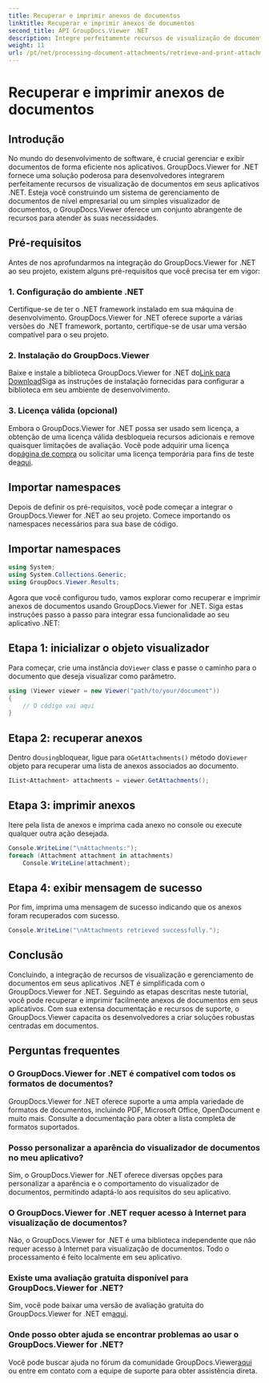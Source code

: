 ```yaml
---
title: Recuperar e imprimir anexos de documentos
linktitle: Recuperar e imprimir anexos de documentos
second_title: API GroupDocs.Viewer .NET
description: Integre perfeitamente recursos de visualização de documentos em seus aplicativos .NET com GroupDocs.Viewer for .NET. Recupere e imprima anexos de documentos sem esforço.
weight: 11
url: /pt/net/processing-document-attachments/retrieve-and-print-attachments/
---
```


# Recuperar e imprimir anexos de documentos

## Introdução
No mundo do desenvolvimento de software, é crucial gerenciar e exibir documentos de forma eficiente nos aplicativos. GroupDocs.Viewer for .NET fornece uma solução poderosa para desenvolvedores integrarem perfeitamente recursos de visualização de documentos em seus aplicativos .NET. Esteja você construindo um sistema de gerenciamento de documentos de nível empresarial ou um simples visualizador de documentos, o GroupDocs.Viewer oferece um conjunto abrangente de recursos para atender às suas necessidades.
## Pré-requisitos
Antes de nos aprofundarmos na integração do GroupDocs.Viewer for .NET ao seu projeto, existem alguns pré-requisitos que você precisa ter em vigor:
### 1. Configuração do ambiente .NET
Certifique-se de ter o .NET framework instalado em sua máquina de desenvolvimento. GroupDocs.Viewer for .NET oferece suporte a várias versões do .NET framework, portanto, certifique-se de usar uma versão compatível para o seu projeto.
### 2. Instalação do GroupDocs.Viewer
 Baixe e instale a biblioteca GroupDocs.Viewer for .NET do[Link para Download](https://releases.groupdocs.com/viewer/net/)Siga as instruções de instalação fornecidas para configurar a biblioteca em seu ambiente de desenvolvimento.
### 3. Licença válida (opcional)
 Embora o GroupDocs.Viewer for .NET possa ser usado sem licença, a obtenção de uma licença válida desbloqueia recursos adicionais e remove quaisquer limitações de avaliação. Você pode adquirir uma licença do[página de compra](https://purchase.groupdocs.com/buy) ou solicitar uma licença temporária para fins de teste de[aqui](https://purchase.groupdocs.com/temporary-license/).

## Importar namespaces
Depois de definir os pré-requisitos, você pode começar a integrar o GroupDocs.Viewer for .NET ao seu projeto. Comece importando os namespaces necessários para sua base de código.
## Importar namespaces
```csharp
using System;
using System.Collections.Generic;
using GroupDocs.Viewer.Results;
```

Agora que você configurou tudo, vamos explorar como recuperar e imprimir anexos de documentos usando GroupDocs.Viewer for .NET. Siga estas instruções passo a passo para integrar essa funcionalidade ao seu aplicativo .NET:
## Etapa 1: inicializar o objeto visualizador
 Para começar, crie uma instância do`Viewer` class e passe o caminho para o documento que deseja visualizar como parâmetro.
```csharp
using (Viewer viewer = new Viewer("path/to/your/document"))
{
    // O código vai aqui
}
```
## Etapa 2: recuperar anexos
 Dentro do`using`bloquear, ligue para o`GetAttachments()` método do`Viewer` objeto para recuperar uma lista de anexos associados ao documento.
```csharp
IList<Attachment> attachments = viewer.GetAttachments();
```
## Etapa 3: imprimir anexos
Itere pela lista de anexos e imprima cada anexo no console ou execute qualquer outra ação desejada.
```csharp
Console.WriteLine("\nAttachments:");
foreach (Attachment attachment in attachments)
    Console.WriteLine(attachment);
```
## Etapa 4: exibir mensagem de sucesso
Por fim, imprima uma mensagem de sucesso indicando que os anexos foram recuperados com sucesso.
```csharp
Console.WriteLine("\nAttachments retrieved successfully.");
```

## Conclusão
Concluindo, a integração de recursos de visualização e gerenciamento de documentos em seus aplicativos .NET é simplificada com o GroupDocs.Viewer for .NET. Seguindo as etapas descritas neste tutorial, você pode recuperar e imprimir facilmente anexos de documentos em seus aplicativos. Com sua extensa documentação e recursos de suporte, o GroupDocs.Viewer capacita os desenvolvedores a criar soluções robustas centradas em documentos.
## Perguntas frequentes
### O GroupDocs.Viewer for .NET é compatível com todos os formatos de documentos?
GroupDocs.Viewer for .NET oferece suporte a uma ampla variedade de formatos de documentos, incluindo PDF, Microsoft Office, OpenDocument e muito mais. Consulte a documentação para obter a lista completa de formatos suportados.
### Posso personalizar a aparência do visualizador de documentos no meu aplicativo?
Sim, o GroupDocs.Viewer for .NET oferece diversas opções para personalizar a aparência e o comportamento do visualizador de documentos, permitindo adaptá-lo aos requisitos do seu aplicativo.
### O GroupDocs.Viewer for .NET requer acesso à Internet para visualização de documentos?
Não, o GroupDocs.Viewer for .NET é uma biblioteca independente que não requer acesso à Internet para visualização de documentos. Todo o processamento é feito localmente em seu aplicativo.
### Existe uma avaliação gratuita disponível para GroupDocs.Viewer for .NET?
 Sim, você pode baixar uma versão de avaliação gratuita do GroupDocs.Viewer for .NET em[aqui](https://releases.groupdocs.com/).
### Onde posso obter ajuda se encontrar problemas ao usar o GroupDocs.Viewer for .NET?
 Você pode buscar ajuda no fórum da comunidade GroupDocs.Viewer[aqui](https://forum.groupdocs.com/c/viewer/9) ou entre em contato com a equipe de suporte para obter assistência direta.